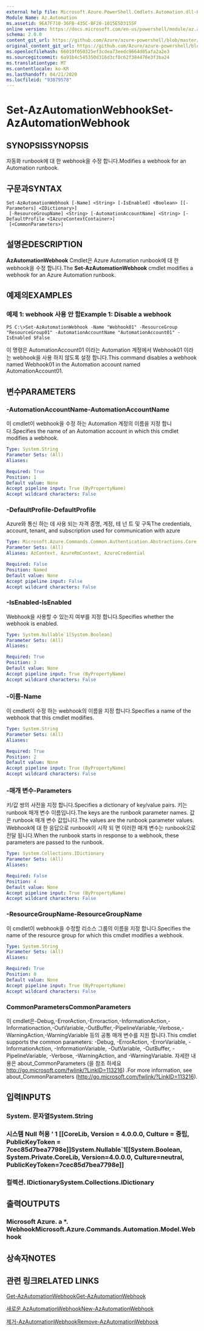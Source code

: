 ```yaml
---
external help file: Microsoft.Azure.PowerShell.Cmdlets.Automation.dll-Help.xml
Module Name: Az.Automation
ms.assetid: 9EA7F710-36FB-435C-BF28-1015E5D3155F
online version: https://docs.microsoft.com/en-us/powershell/module/az.automation/set-azautomationwebhook
schema: 2.0.0
content_git_url: https://github.com/Azure/azure-powershell/blob/master/src/Automation/Automation/help/Set-AzAutomationWebhook.md
original_content_git_url: https://github.com/Azure/azure-powershell/blob/master/src/Automation/Automation/help/Set-AzAutomationWebhook.md
ms.openlocfilehash: 66019f050325ef3cdea73eedc9664d05afa2a2e3
ms.sourcegitcommit: 6a91b4c545350d316d3cf8c62f384478e3f3ba24
ms.translationtype: MT
ms.contentlocale: ko-KR
ms.lasthandoff: 04/21/2020
ms.locfileid: "93879578"
---
```

# <span data-ttu-id="65cb3-101">Set-AzAutomationWebhook</span><span class="sxs-lookup"><span data-stu-id="65cb3-101">Set-AzAutomationWebhook</span></span>

## <span data-ttu-id="65cb3-102">SYNOPSIS</span><span class="sxs-lookup"><span data-stu-id="65cb3-102">SYNOPSIS</span></span>
<span data-ttu-id="65cb3-103">자동화 runbook에 대 한 webhook을 수정 합니다.</span><span class="sxs-lookup"><span data-stu-id="65cb3-103">Modifies a webhook for an Automation runbook.</span></span>

## <span data-ttu-id="65cb3-104">구문과</span><span class="sxs-lookup"><span data-stu-id="65cb3-104">SYNTAX</span></span>

```
Set-AzAutomationWebhook [-Name] <String> [-IsEnabled] <Boolean> [[-Parameters] <IDictionary>]
 [-ResourceGroupName] <String> [-AutomationAccountName] <String> [-DefaultProfile <IAzureContextContainer>]
 [<CommonParameters>]
```

## <span data-ttu-id="65cb3-105">설명은</span><span class="sxs-lookup"><span data-stu-id="65cb3-105">DESCRIPTION</span></span>
<span data-ttu-id="65cb3-106">**AzAutomationWebhook** Cmdlet은 Azure Automation runbook에 대 한 webhook을 수정 합니다.</span><span class="sxs-lookup"><span data-stu-id="65cb3-106">The **Set-AzAutomationWebhook** cmdlet modifies a webhook for an Azure Automation runbook.</span></span>

## <span data-ttu-id="65cb3-107">예제의</span><span class="sxs-lookup"><span data-stu-id="65cb3-107">EXAMPLES</span></span>

### <span data-ttu-id="65cb3-108">예제 1: webhook 사용 안 함</span><span class="sxs-lookup"><span data-stu-id="65cb3-108">Example 1: Disable a webhook</span></span>
```
PS C:\>Set-AzAutomationWebhook -Name "Webhook01" -ResourceGroup "ResourceGroup01" -AutomationAccountName "AutomationAccount01" -IsEnabled $False
```

<span data-ttu-id="65cb3-109">이 명령은 AutomationAccount01 이라는 Automation 계정에서 Webhook01 이라는 webhook을 사용 하지 않도록 설정 합니다.</span><span class="sxs-lookup"><span data-stu-id="65cb3-109">This command disables a webhook named Webhook01 in the Automation account named AutomationAccount01.</span></span>

## <span data-ttu-id="65cb3-110">변수</span><span class="sxs-lookup"><span data-stu-id="65cb3-110">PARAMETERS</span></span>

### <span data-ttu-id="65cb3-111">-AutomationAccountName</span><span class="sxs-lookup"><span data-stu-id="65cb3-111">-AutomationAccountName</span></span>
<span data-ttu-id="65cb3-112">이 cmdlet이 webhook을 수정 하는 Automation 계정의 이름을 지정 합니다.</span><span class="sxs-lookup"><span data-stu-id="65cb3-112">Specifies the name of an Automation account in which this cmdlet modifies a webhook.</span></span>

```yaml
Type: System.String
Parameter Sets: (All)
Aliases:

Required: True
Position: 1
Default value: None
Accept pipeline input: True (ByPropertyName)
Accept wildcard characters: False
```

### <span data-ttu-id="65cb3-113">-DefaultProfile</span><span class="sxs-lookup"><span data-stu-id="65cb3-113">-DefaultProfile</span></span>
<span data-ttu-id="65cb3-114">Azure와 통신 하는 데 사용 되는 자격 증명, 계정, 테 넌 트 및 구독</span><span class="sxs-lookup"><span data-stu-id="65cb3-114">The credentials, account, tenant, and subscription used for communication with azure</span></span>

```yaml
Type: Microsoft.Azure.Commands.Common.Authentication.Abstractions.Core.IAzureContextContainer
Parameter Sets: (All)
Aliases: AzContext, AzureRmContext, AzureCredential

Required: False
Position: Named
Default value: None
Accept pipeline input: False
Accept wildcard characters: False
```

### <span data-ttu-id="65cb3-115">-IsEnabled</span><span class="sxs-lookup"><span data-stu-id="65cb3-115">-IsEnabled</span></span>
<span data-ttu-id="65cb3-116">Webhook을 사용할 수 있는지 여부를 지정 합니다.</span><span class="sxs-lookup"><span data-stu-id="65cb3-116">Specifies whether the webhook is enabled.</span></span>

```yaml
Type: System.Nullable`1[System.Boolean]
Parameter Sets: (All)
Aliases:

Required: True
Position: 3
Default value: None
Accept pipeline input: True (ByPropertyName)
Accept wildcard characters: False
```

### <span data-ttu-id="65cb3-117">-이름</span><span class="sxs-lookup"><span data-stu-id="65cb3-117">-Name</span></span>
<span data-ttu-id="65cb3-118">이 cmdlet이 수정 하는 webhook의 이름을 지정 합니다.</span><span class="sxs-lookup"><span data-stu-id="65cb3-118">Specifies a name of the webhook that this cmdlet modifies.</span></span>

```yaml
Type: System.String
Parameter Sets: (All)
Aliases:

Required: True
Position: 2
Default value: None
Accept pipeline input: True (ByPropertyName)
Accept wildcard characters: False
```

### <span data-ttu-id="65cb3-119">-매개 변수</span><span class="sxs-lookup"><span data-stu-id="65cb3-119">-Parameters</span></span>
<span data-ttu-id="65cb3-120">키/값 쌍의 사전을 지정 합니다.</span><span class="sxs-lookup"><span data-stu-id="65cb3-120">Specifies a dictionary of key/value pairs.</span></span>
<span data-ttu-id="65cb3-121">키는 runbook 매개 변수 이름입니다.</span><span class="sxs-lookup"><span data-stu-id="65cb3-121">The keys are the runbook parameter names.</span></span>
<span data-ttu-id="65cb3-122">값은 runbook 매개 변수 값입니다.</span><span class="sxs-lookup"><span data-stu-id="65cb3-122">The values are the runbook parameter values.</span></span>
<span data-ttu-id="65cb3-123">Webhook에 대 한 응답으로 runbook이 시작 되 면 이러한 매개 변수는 runbook으로 전달 됩니다.</span><span class="sxs-lookup"><span data-stu-id="65cb3-123">When the runbook starts in response to a webhook, these parameters are passed to the runbook.</span></span>

```yaml
Type: System.Collections.IDictionary
Parameter Sets: (All)
Aliases:

Required: False
Position: 4
Default value: None
Accept pipeline input: True (ByPropertyName)
Accept wildcard characters: False
```

### <span data-ttu-id="65cb3-124">-ResourceGroupName</span><span class="sxs-lookup"><span data-stu-id="65cb3-124">-ResourceGroupName</span></span>
<span data-ttu-id="65cb3-125">이 cmdlet이 webhook을 수정할 리소스 그룹의 이름을 지정 합니다.</span><span class="sxs-lookup"><span data-stu-id="65cb3-125">Specifies the name of the resource group for which this cmdlet modifies a webhook.</span></span>

```yaml
Type: System.String
Parameter Sets: (All)
Aliases:

Required: True
Position: 0
Default value: None
Accept pipeline input: True (ByPropertyName)
Accept wildcard characters: False
```

### <span data-ttu-id="65cb3-126">CommonParameters</span><span class="sxs-lookup"><span data-stu-id="65cb3-126">CommonParameters</span></span>
<span data-ttu-id="65cb3-127">이 cmdlet은-Debug,-ErrorAction,-Erroraction,-InformationAction,-Informationaction,-OutVariable,-OutBuffer,-PipelineVariable,-Verbose,-WarningAction,-WarningVariable 등의 공통 매개 변수를 지원 합니다.</span><span class="sxs-lookup"><span data-stu-id="65cb3-127">This cmdlet supports the common parameters: -Debug, -ErrorAction, -ErrorVariable, -InformationAction, -InformationVariable, -OutVariable, -OutBuffer, -PipelineVariable, -Verbose, -WarningAction, and -WarningVariable.</span></span> <span data-ttu-id="65cb3-128">자세한 내용은 about_CommonParameters (을 참조 하세요 http://go.microsoft.com/fwlink/?LinkID=113216) .</span><span class="sxs-lookup"><span data-stu-id="65cb3-128">For more information, see about_CommonParameters (http://go.microsoft.com/fwlink/?LinkID=113216).</span></span>

## <span data-ttu-id="65cb3-129">입력</span><span class="sxs-lookup"><span data-stu-id="65cb3-129">INPUTS</span></span>

### <span data-ttu-id="65cb3-130">System. 문자열</span><span class="sxs-lookup"><span data-stu-id="65cb3-130">System.String</span></span>

### <span data-ttu-id="65cb3-131">시스템 Null 허용 ' 1 [[CoreLib, Version = 4.0.0.0, Culture = 중립, PublicKeyToken = 7cec85d7bea7798e]]</span><span class="sxs-lookup"><span data-stu-id="65cb3-131">System.Nullable\`1[[System.Boolean, System.Private.CoreLib, Version=4.0.0.0, Culture=neutral, PublicKeyToken=7cec85d7bea7798e]]</span></span>

### <span data-ttu-id="65cb3-132">컬렉션. IDictionary</span><span class="sxs-lookup"><span data-stu-id="65cb3-132">System.Collections.IDictionary</span></span>

## <span data-ttu-id="65cb3-133">출력</span><span class="sxs-lookup"><span data-stu-id="65cb3-133">OUTPUTS</span></span>

### <span data-ttu-id="65cb3-134">Microsoft Azure. a \*. Webhook</span><span class="sxs-lookup"><span data-stu-id="65cb3-134">Microsoft.Azure.Commands.Automation.Model.Webhook</span></span>

## <span data-ttu-id="65cb3-135">상속자</span><span class="sxs-lookup"><span data-stu-id="65cb3-135">NOTES</span></span>

## <span data-ttu-id="65cb3-136">관련 링크</span><span class="sxs-lookup"><span data-stu-id="65cb3-136">RELATED LINKS</span></span>

[<span data-ttu-id="65cb3-137">Get-AzAutomationWebhook</span><span class="sxs-lookup"><span data-stu-id="65cb3-137">Get-AzAutomationWebhook</span></span>](./Get-AzAutomationWebhook.md)

[<span data-ttu-id="65cb3-138">새로운 AzAutomationWebhook</span><span class="sxs-lookup"><span data-stu-id="65cb3-138">New-AzAutomationWebhook</span></span>](./New-AzAutomationWebhook.md)

[<span data-ttu-id="65cb3-139">제거-AzAutomationWebhook</span><span class="sxs-lookup"><span data-stu-id="65cb3-139">Remove-AzAutomationWebhook</span></span>](./Remove-AzAutomationWebhook.md)


